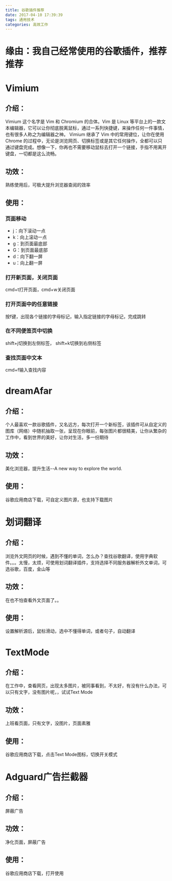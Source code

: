 ```yaml
---
title: 谷歌插件推荐
date: 2017-04-10 17:39:39
tags: 通用技术
categories: 高效工作
---
```


# 缘由：我自己经常使用的谷歌插件，推荐推荐

<!--more-->

# Vimium
## 介绍：
Vimium 这个名字是 Vim 和 Chromium 的合体。Vim 是 Linux 等平台上的一款文本编辑器，它可以让你彻底脱离鼠标，通过一系列快捷键，来操作任何一件事情，也有很多人称之为编辑器之神。 Vimium 继承了 Vim 中的常用键位，让你在使用 Chrome 的过程中，无论是浏览网页、切换标签或是其它任何操作，全都可以只通过键盘完成。想像一下，你再也不需要移动鼠标去打开一个链接，手指不用离开键盘，一切都是这么流畅。

## 功效：
熟练使用后，可极大提升浏览器查阅的效率

## 使用：
### 页面移动
* j：向下滚动一点
* k：向上滚动一点
* g：到页面最底部
* G：到页面最底部
* d：向下翻一屏
* u：向上翻一屏

### 打开新页面，关闭页面
cmd+t打开页面，cmd+w关闭页面
### 打开页面中的任意链接
按f键，出现各个链接的字母标记，输入指定链接的字母标记，完成跳转
### 在不同便签页中切换
shift+j切换到左侧标签， shift+k切换到右侧标签
### 查找页面中文本
cmd+f输入查找内容

# dreamAfar
## 介绍：
个人最喜欢一款谷歌插件，又名远方，每次打开一个新标签，该插件可从自定义的图库（网络）中随机抽取一张，呈现在你眼前，每张图片都很精美，让你从繁杂的工作中，看到世界的美好，让你对生活，多一份期待
## 功效：
美化浏览器，提升生活--A new way to explore the world.
## 使用：
谷歌应用商店下载，可自定义图片源，也支持下载图片

# 划词翻译
## 介绍：
浏览外文网页的时候，遇到不懂的单词，怎么办？查找谷歌翻译，使用字典软件。。。太慢，太烦，可使用划词翻译插件，支持选择不同服务器解析外文单词，可选谷歌，百度，金山等
## 功效：
在也不怕查看外文页面了。。
## 使用：
设置解析源后，鼠标滑动，选中不懂得单词，或者句子，自动翻译

# TextMode
## 介绍：
在工作中，查看网页，出现太多图片，被同事看到，不太好，有没有什么办法，可以只有文字，没有图片呢，，试试Text Mode
## 功效：
上班看页面，只有文字，没图片，页面素雅
## 使用：
谷歌应用商店下载，点击Text Mode图标，切换开关模式

# Adguard广告拦截器
## 介绍：
屏蔽广告
## 功效：
净化页面，屏蔽广告
## 使用：
谷歌应用商店下载，打开使用